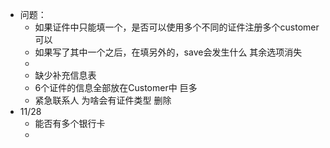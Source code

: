 - 问题：
    * 如果证件中只能填一个，是否可以使用多个不同的证件注册多个customer  可以
    * 如果写了其中一个之后，在填另外的，save会发生什么   其余选项消失
    *
    * 缺少补充信息表
    * 6个证件的信息全部放在Customer中 巨多  
    * 紧急联系人 为啥会有证件类型  删除
- 11/28
    * 能否有多个银行卡
    *